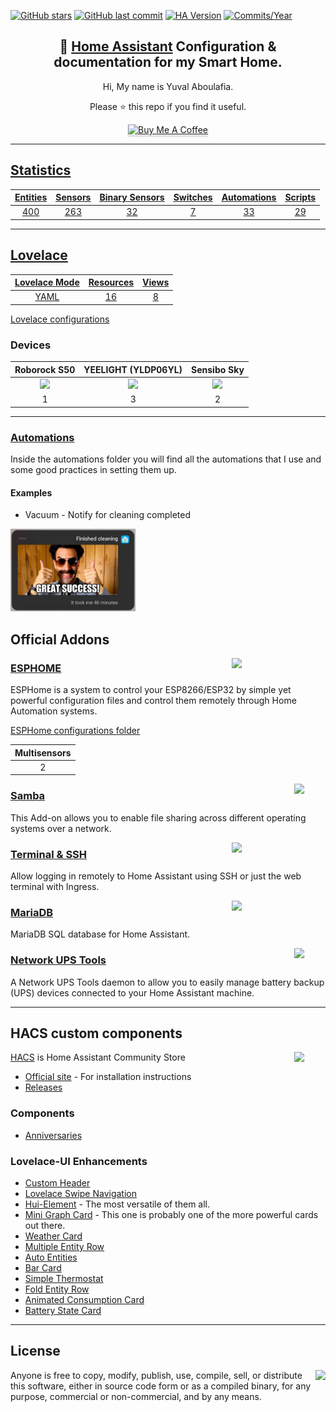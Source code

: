 [![GitHub stars](https://img.shields.io/github/stars/yuvalabou/HomeAssistant-Config.svg?style=plasticr)](https://github.com/yuvalabou/HomeAssistant-Config/stargazers)
[![GitHub last commit](https://img.shields.io/github/last-commit/yuvalabou/HomeAssistant-Config.svg?style=plasticr)](https://github.com/geekofweek/HomeAssistant-Config/commits/master)
[![HA Version](https://img.shields.io/badge/Running%20Home%20Assistant-0.116.0.3%20-darkblue)](https://github.com/home-assistant/home-assistant/releases/latest)
[![Commits/Year](https://img.shields.io/github/commit-activity/y/yuvalabou/HomeAssistant-Config.svg?style=plasticr)](https://github.com/yuvalabou/HomeAssistant-Config/commits/master)

<h2 align =
    "center">
      🏡 <a href="https://www.home-assistant.io">Home Assistant</a> Configuration &amp; documentation for my Smart Home.
</h2>

<p align =
    "center">
    Hi, My name is Yuval Aboulafia.
</p>

<p align =
    "center">
    Please ⭐ this repo if you find it useful.
</p>
    <p align =
        "center">
    <a href =
        "https://www.buymeacoffee.com/HMa8m26"
        target="_blank">
            <img src="https://www.buymeacoffee.com/assets/img/custom_images/orange_img.png"
            alt="Buy Me A Coffee"
            style="height: 41px !important;width: 174px !important;box-shadow: 0px 3px 2px 0px rgba(190, 190, 190, 0.5) !important;-webkit-box-shadow: 0px 3px 2px 0px rgba(190, 190, 190, 0.5) !important;">
</p>

-----

## Statistics

| Entities | [Sensors](https://github.com/yuvalabou/HomeAssistant-Config/tree/master/sensor) | [Binary Sensors](https://github.com/yuvalabou/HomeAssistant-Config/tree/master/binary_sensor) | [Switches](https://github.com/yuvalabou/HomeAssistant-Config/tree/master/switch) | [Automations](https://github.com/yuvalabou/HomeAssistant-Config/tree/master/automation) | [Scripts](https://github.com/yuvalabou/HomeAssistant-Config/tree/master/script) |
|:--------:|:-------:|:--------------:|:--------:|:-----------:|:-------:|
|400       |263      |32              |7         |33           |29       |

-----

## Lovelace

| Lovelace Mode | Resources | Views |
|:-------------:|:---------:|:-----:|
|YAML           |16         |8      |

[Lovelace configurations](https://github.com/yuvalabou/HomeAssistant-Config/tree/master/lovelace/ui-lovelace)

### Devices

| Roborock S50 | YEELIGHT (YLDP06YL) | Sensibo Sky |
|:------------:|:-------------------:|:-----------:|
|<img src="https://www.lior-electric.co.il/wp-content/uploads/2019/06/46947609c.gif.jpeg" width = 100>|<img src="https://poood.ru/img/goods/yeelight_lampa_xiaomi_led_bulb_color_1700k-6500k_yldp06yl_5.jpg" width=100>|<img src="https://cdn.shopify.com/s/files/1/1669/6891/products/minimised-M16_128691-1_1024x1024.jpg?v=1583048706" width=100>
|1             |3                    |2            |

-----

### [Automations](https://github.com/yuvalabou/HomeAssistant-Config/tree/master/automation)

Inside the automations folder you will find all the automations that I use and some good practices in setting them up.

#### Examples

- Vacuum - Notify for cleaning completed

<img src=
    "https://raw.githubusercontent.com/yuvalabou/HomeAssistant-Config/master/config_examples/vac_completed.jpg"
    width=200>

## Official Addons

<img src =
    "https://esphome.io/_static/logo-text.svg"
    align="right"
    width=150>

### [ESPHOME](https://esphome.io/index.html)

ESPHome is a system to control your ESP8266/ESP32 by simple yet powerful configuration files and control them remotely through Home Automation systems.

[ESPHome configurations folder](https://github.com/yuvalabou/HomeAssistant-Config/tree/master/esphome)

| Multisensors |
|:------------:|
|2             |

<img src =
    "https://raw.githubusercontent.com/home-assistant/hassio-addons/master/samba/icon.png"
    align = "right"
    width=50>

### [Samba](https://github.com/home-assistant/hassio-addons/tree/master/samba)

This Add-on allows you to enable file sharing across different operating systems over a network.

<img src =
    "https://raw.githubusercontent.com/home-assistant/hassio-addons/master/ssh/logo.png"
    align = "right"
    width=150>

### [Terminal & SSH](https://github.com/home-assistant/hassio-addons/tree/master/ssh)

Allow logging in remotely to Home Assistant using SSH or just the web terminal with Ingress.

<img src =
    "https://raw.githubusercontent.com/home-assistant/hassio-addons/master/mariadb/logo.png"
    align = "right"
    width=150>

### [MariaDB](https://github.com/home-assistant/hassio-addons/tree/master/mariadb)

MariaDB SQL database for Home Assistant.

<img src =
    "https://github.com/hassio-addons/addon-nut/blob/master/nut/icon.png?raw=true"
    align = "right"
    width=50>

### [Network UPS Tools](https://github.com/hassio-addons/addon-nut)

A Network UPS Tools daemon to allow you to easily manage battery backup (UPS) devices connected to your Home Assistant machine.

-----

## HACS custom components

<img src =
    "https://avatars2.githubusercontent.com/u/56713226?s=200&v=4"
    align = "right"
    width=50>

[HACS](https://github.com/hacs/integration) is Home Assistant Community Store

- [Official site](https://hacs.xyz/) - For installation instructions
- [Releases](https://github.com/hacs/integration/releases)

### Components

- [Anniversaries](https://github.com/pinkywafer/Anniversaries)

### Lovelace-UI Enhancements

- [Custom Header](https://maykar.github.io/custom-header/#intro/intro)
- [Lovelace Swipe Navigation](https://github.com/maykar/lovelace-swipe-navigation)
- [Hui-Element](https://github.com/thomasloven/lovelace-hui-element) - The most versatile of them all.
- [Mini Graph Card](https://github.com/kalkih/mini-graph-card) - This one is probably one of the more powerful cards out there.
- [Weather Card](https://github.com/bramkragten/weather-card)
- [Multiple Entity Row](https://github.com/benct/lovelace-multiple-entity-row)
- [Auto Entities](https://github.com/thomasloven/lovelace-auto-entities)
- [Bar Card](https://github.com/custom-cards/bar-card)
- [Simple Thermostat](https://github.com/nervetattoo/simple-thermostat)
- [Fold Entity Row](https://github.com/thomasloven/lovelace-fold-entity-row)
- [Animated Consumption Card](https://github.com/bessarabov/animated-consumption-card)
- [Battery State Card](https://github.com/maxwroc/battery-state-card)

-----

## License

<img src =
    "https://unlicense.org/pd-icon.png"
    align="right">

Anyone is free to copy, modify, publish, use, compile, sell, or
distribute this software, either in source code form or as a compiled
binary, for any purpose, commercial or non-commercial, and by any
means.
